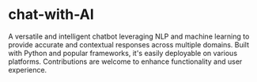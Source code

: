 # chat-with-AI

A versatile and intelligent chatbot leveraging NLP and machine learning to provide accurate and contextual responses across multiple domains. Built with Python and popular frameworks, it's easily deployable on various platforms. Contributions are welcome to enhance functionality and user experience.
